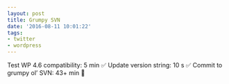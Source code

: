 ```yaml
---
layout: post
title: Grumpy SVN
date: '2016-08-11 10:01:22'
tags:
- twitter
- wordpress
---
```


Test WP 4.6 compatibility: 5 min ✅
Update version string: 10 s ✅
Commit to grumpy ol’ SVN: 43+ min 👹